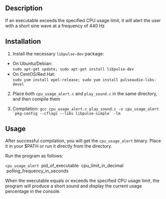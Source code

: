 ## Description
If an executable exceeds the specified CPU usage limit, it will alert the user with a short sine wave at a frequency of 440 Hz

## Installation
1. Install the necessary `libpulse-dev` package:
* On Ubuntu/Debian:<br />
      ```sudo apt-get update;
        sudo apt-get install libpulse-dev```
* On CentOS/Red Hat:<br />
      ```sudo yum install epel-release;
        sudo yum install pulseaudio-libs-devel```

2. Place both `cpu_usage_alert.c` and `play_sound.c` in the same directory, and then compile them

3. Compilation:
    ``gcc cpu_usage_alert.c play_sound.c -o cpu_usage_alert `pkg-config --cflags --libs libpulse-simple` -lm``

## Usage
After successful compilation, you will get the `cpu_usage_alert` binary.
Place it in your $PATH or run it directly from the directory.

Run the program as follows:

`cpu_usage_alert` &nbsp;pid_of_executable &nbsp;cpu_limit_in_decimal &nbsp;polling_frequency_in_seconds

When the executable equals or exceeds the specified CPU usage limit, the program will produce a short sound and display the current usage percentage in the console.
